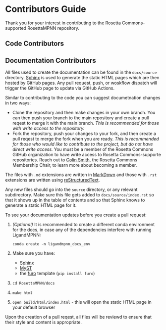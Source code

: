 # Contributors Guide
Thank you for your interest in contributing to the Rosetta Commons-supported RosettaMPNN repository. 

## Code Contributors

## Documentation Contributors
All files used to create the documentation can be found in the `docs/source` directory. [Sphinx](https://www.sphinx-doc.org/en/master/#) is used to generate the static HTML pages which are then hosted by GitHub pages. Any pull request, push, or woskflow dispatch will trigger the GitHub page to update via GitHub Actions. 

Similar to contributing to the code you can suggest documetnation changes in two ways: 
- Clone the repository and then make changes in your own branch. You can then push your branch to the main repository and create a pull reqest to merge it with the main branch. *This is recommended for those with write access to the repository.*
- Fork the repository, push your changes to your fork, and then create a pull reqest to merge the fork when you are ready. *This is recommended for those who would like to contribute to the project, but do not have direct write access.*
You must be a member of the Rosetta Commons GitHub organization to have write access to Rosetta Commons-supporte repositories. Reach out to [Colin Smith](mailto:colin.smith@wesleyan.edu), the Rosetta Commons Membership Chair, to learn more about becoming a member. 

The files with `.md` extensions are written in [MarkDown](https://www.markdownguide.org/cheat-sheet/) and those with `.rst` extensions are written using [reStructuredText](https://sphinx-tutorial.readthedocs.io/cheatsheet/). 

Any new files should go into the `source` directory, or any relevant subdirectory. Make sure this file gets added to `docs/source/index.rst` so that it shows up in the table of contents and so that Sphinx knows to generate a static HTML page for it. 

To see your documentation updates before you create a pull request: 
1. *(Optional)* It is recommended to create a different conda environment for the docs, in case any of the dependencies interfere with running LigandMPNN:
    ```
    conda create -n ligandmpnn_docs_env
    ```
1. Make sure you have:
    - [Sphinx](https://www.sphinx-doc.org/en/master/usage/installation.html)
    - [MyST](https://myst-parser.readthedocs.io/en/latest/intro.html)
    - the [furo](https://pradyunsg.me/furo/) template (`pip install furo`)

1. `cd RosettaMPNN/docs`
1. `make html`
1. `open build/html/index.html` - this will open the static HTML page in your default browser

Upon the creation of a pull reqest, all files will be reviewd to ensure that their style and content is appropriate. 